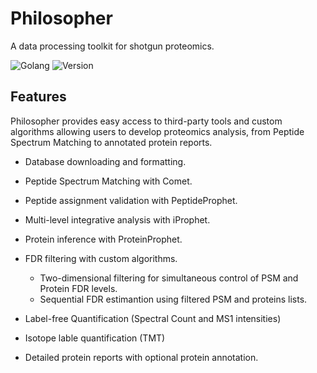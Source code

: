 # Philosopher
A data processing toolkit for shotgun proteomics.

![Golang](https://img.shields.io/badge/Go-1.8.0-blue.svg) ![Version](https://img.shields.io/badge/version-rc1-blue.svg)


## Features
Philosopher provides easy access to third-party tools and custom algorithms allowing users to develop proteomics analysis, from Peptide Spectrum Matching to annotated protein reports.

- Database downloading and formatting.

- Peptide Spectrum Matching with Comet.

- Peptide assignment validation with PeptideProphet.

- Multi-level integrative analysis with iProphet.

- Protein inference with ProteinProphet.

- FDR filtering with custom algorithms.

  - Two-dimensional filtering for simultaneous control of PSM and Protein FDR levels.
  - Sequential FDR estimantion using filtered PSM and proteins lists.

- Label-free Quantification (Spectral Count and MS1 intensities)

- Isotope lable quantification (TMT)

- Detailed protein reports with optional protein annotation.
